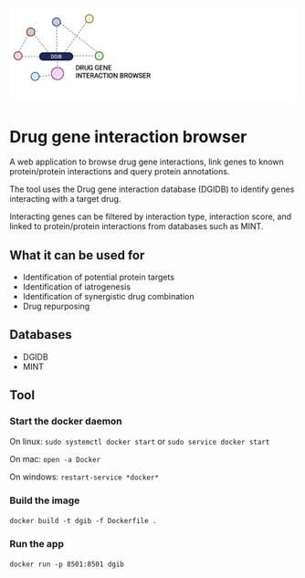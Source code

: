 ![alt text](https://github.com/mghezaiel/Drug-gene-interaction-browser/blob/master/5AF7A9B2-4183-4BBE-8454-D6A9A81EA79F_4_5005_c.jpeg)
# Drug gene interaction browser 

A web application to browse drug gene interactions, link genes to known protein/protein interactions and query protein annotations. 

The tool uses the Drug gene interaction database (DGIDB) to identify genes interacting with a target drug. 

Interacting genes can be filtered by interaction type, interaction score, and linked to protein/protein interactions from databases such as MINT. 

## What it can be used for
- Identification of potential protein targets 
- Identification of iatrogenesis
- Identification of synergistic drug combination 
- Drug repurposing

## Databases
- DGIDB 
- MINT 

## Tool 

### Start the docker daemon 

On linux: 
	```
	sudo systemctl docker start
	```
	or
	```
	sudo service docker start
	```
	
On mac: ```
	open -a Docker 
	```
	
On windows:
	```
	restart-service *docker*
	```

### Build the image 

```docker build -t dgib -f Dockerfile .```

### Run the app 
```docker run -p 8501:8501 dgib```


